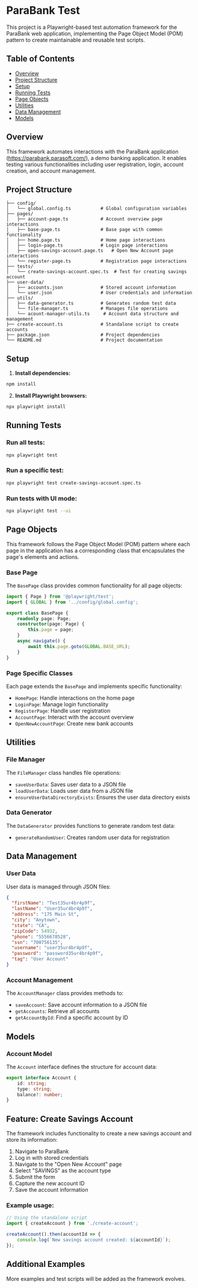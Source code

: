 # ParaBank Test

This project is a Playwright-based test automation framework for the ParaBank web application, implementing the Page Object Model (POM) pattern to create maintainable and reusable test scripts.

## Table of Contents

- [Overview](#overview)
- [Project Structure](#project-structure)
- [Setup](#setup)
- [Running Tests](#running-tests)
- [Page Objects](#page-objects)
- [Utilities](#utilities)
- [Data Management](#data-management)
- [Models](#models)

## Overview

This framework automates interactions with the ParaBank application (https://parabank.parasoft.com/), a demo banking application. It enables testing various functionalities including user registration, login, account creation, and account management.

## Project Structure

```
├── config/
│   └── global.config.ts           # Global configuration variables  
├── pages/
│   ├── account-page.ts            # Account overview page interactions
│   ├── base-page.ts               # Base page with common functionality
│   ├── home.page.ts               # Home page interactions
│   ├── login-page.ts              # Login page interactions
│   ├── open-savings-account.page.ts   # Open New Account page interactions
│   └── register-page.ts           # Registration page interactions
├── tests/
│   └── create-savings-account.spec.ts  # Test for creating savings account
├── user-data/
│   ├── accounts.json              # Stored account information
│   └── user.json                  # User credentials and information
├── utils/
│   ├── data-generator.ts          # Generates random test data
│   └── file-manager.ts            # Manages file operations
│   └── acount-manager-utils.ts     # Account data structure and management
├── create-account.ts              # Standalone script to create accounts
├── package.json                   # Project dependencies
└── README.md                      # Project documentation
```

## Setup

1. **Install dependencies:**

```bash
npm install
```

2. **Install Playwright browsers:**

```bash
npx playwright install
```

## Running Tests

### Run all tests:

```bash
npx playwright test
```

### Run a specific test:

```bash
npx playwright test create-savings-account.spec.ts
```

### Run tests with UI mode:

```bash
npx playwright test --ui
```

## Page Objects

This framework follows the Page Object Model (POM) pattern where each page in the application has a corresponding class that encapsulates the page's elements and actions.

### Base Page

The `BasePage` class provides common functionality for all page objects:

```typescript
import { Page } from '@playwright/test';
import { GLOBAL } from '../config/global.config';

export class BasePage {
    readonly page: Page;
    constructor(page: Page) {
        this.page = page;
    }
    async navigate() {
        await this.page.goto(GLOBAL.BASE_URL);
    }
}
```

### Page Specific Classes

Each page extends the `BasePage` and implements specific functionality:

- `HomePage`: Handle interactions on the home page
- `LoginPage`: Manage login functionality
- `RegisterPage`: Handle user registration
- `AccountPage`: Interact with the account overview
- `OpenNewAccountPage`: Create new bank accounts

## Utilities

### File Manager

The `FileManager` class handles file operations:

- `saveUserData`: Saves user data to a JSON file
- `loadUserData`: Loads user data from a JSON file
- `ensureUserDataDirectoryExists`: Ensures the user data directory exists

### Data Generator

The `DataGenerator` provides functions to generate random test data:

- `generateRandomUser`: Creates random user data for registration

## Data Management

### User Data

User data is managed through JSON files:

```json
{
  "firstName": "Test35ur4br4p9f",
  "lastName": "User35ur4br4p9f",
  "address": "175 Main St",
  "city": "Anytown",
  "state": "CA",
  "zipCode": 54932,
  "phone": "5556678528",
  "ssn": "700756135",
  "username": "user35ur4br4p9f",
  "password": "password35ur4br4p9f",
  "tag": "User Account"
}
```

### Account Management

The `AccountManager` class provides methods to:

- `saveAccount`: Save account information to a JSON file
- `getAccounts`: Retrieve all accounts
- `getAccountById`: Find a specific account by ID

## Models

### Account Model

The `Account` interface defines the structure for account data:

```typescript
export interface Account {
    id: string;
    type: string;
    balance?: number;
}
```

## Feature: Create Savings Account

The framework includes functionality to create a new savings account and store its information:

1. Navigate to ParaBank
2. Log in with stored credentials
3. Navigate to the "Open New Account" page
4. Select "SAVINGS" as the account type
5. Submit the form
6. Capture the new account ID
7. Save the account information

### Example usage:

```typescript
// Using the standalone script
import { createAccount } from './create-account';

createAccount().then(accountId => {
    console.log(`New savings account created: ${accountId}`);
});
```

## Additional Examples

More examples and test scripts will be added as the framework evolves.
